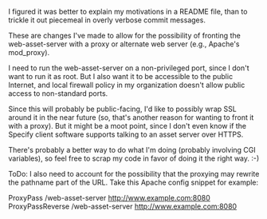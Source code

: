 I figured it was better to explain my motivations in a README file,
than to trickle it out piecemeal in overly verbose commit messages.
    
These are changes I've made to allow for the possibility of fronting
the web-asset-server with a proxy or alternate web server (e.g.,
Apache's mod_proxy).

I need to run the web-asset-server on a non-privileged port, since I
don't want to run it as root.  But I also want it to be accessible to
the public Internet, and local firewall policy in my organization
doesn't allow public access to non-standard ports.

Since this will probably be public-facing, I'd like to possibly wrap
SSL around it in the near future (so, that's another reason for
wanting to front it with a proxy).  But it might be a moot point,
since I don't even know if the Specify client software supports
talking to an asset server over HTTPS.

There's probably a better way to do what I'm doing (probably involving
CGI variables), so feel free to scrap my code in favor of doing it the
right way. :-)

ToDo: I also need to account for the possibility that the proxying may
rewrite the pathname part of the URL.  Take this Apache config snippet
for example:

   ProxyPass        /web-asset-server http://www.example.com:8080
   ProxyPassReverse /web-asset-server http://www.example.com:8080
